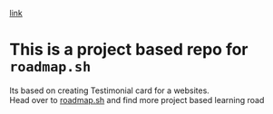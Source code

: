[link](https://roadmap.sh/projects/testimonial-cards)
# This is a project based repo for ```roadmap.sh```
Its based on creating Testimonial card for a websites.<br>
Head over to [roadmap.sh](https://roadmap.sh/) and find more project based learning road
